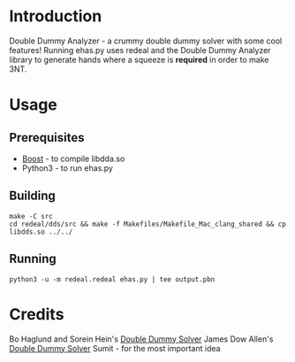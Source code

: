 # Introduction

Double Dummy Analyzer - a crummy double dummy solver with some cool features!
Running ehas.py uses redeal and the Double Dummy Analyzer library to generate
hands where a squeeze is **required** in order to make 3NT.

# Usage

## Prerequisites

* [Boost](https://github.com/boostorg/boost) - to compile libdda.so
* Python3 - to run ehas.py

## Building

```
make -C src
cd redeal/dds/src && make -f Makefiles/Makefile_Mac_clang_shared && cp libdds.so ../../
```

## Running

```
python3 -u -m redeal.redeal ehas.py | tee output.pbn
```

# Credits

Bo Haglund and Sorein Hein's [Double Dummy Solver](https://github.com/dds-bridge/dds)
James Dow Allen's [Double Dummy Solver](https://fabpedigree.com/james/dbldum.htm)
Sumit - for the most important idea
